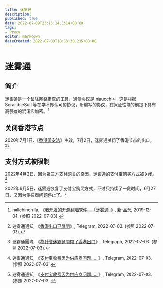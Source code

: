```yaml
---
title: 迷雾通
description:
published: true
date: 2022-07-09T23:15:14.1514+08:00
tags: 
- Proxy
editor: markdown
dateCreated: 2022-07-03T18:33:30.215+08:00
---
```


# 迷雾通

## 简介

迷雾通是一个破除网络审查的工具，通信协议是 niaucchi4，这是根据 ScrambleSuit 等在学术界认可的协议，所编写的协议，在保证性能的前提下具有高强度的混淆和加密。[^10365]

[^10365]: nullchinchilla, 《[我开发的开源翻墙软件—「迷雾通」](https://web.archive.org/web/20220525225831/https://pincong.rocks/article/10365)》, 新·品葱, 2019-12-04. (参照 2022-07-03).

## 关闭香港节点

2020年7月1日，《[香港国安法][]》生效，7月2日，迷雾通关闭了香港节点的出口。[^150][^A3-07-02]

[香港国安法]: /rule/普通法律/中华人民共和国香港特别行政区维护国家安全法.md

[^150]: 迷雾通通知, 《[香港出口已關閉](https://web.archive.org/web/20220703102611/https://t.me/s/gephannounce/150)》, Telegram, 2022-07-03. (参照 2022-07-03).

[^A3-07-02]: 迷霧通團隊, 《[為什麼迷霧通關閉了香港出口](https://web.archive.org/web/20220426031955/https://telegra.ph/為什麼迷霧通關閉了香港出口-07-02)》, Telegraph, 2022-07-03. (参照 2022-07-03).

## 支付方式被限制

2022年4月2日，因为第三方支付网关的原因，迷雾通的支付宝购买方式被关闭。[^geph_ce]

2022年6月5日，迷雾通恢复了支付宝购买方式，不过只持续了一段时间，6月27日，又因为供应商问题停止了。[^geph_ce]

[^geph_ce]: 迷雾通通知, 《[支付宝收费因为供应商问题……](https://web.archive.org/web/20220703105029/https://t.me/s/gephannounce)》, Telegram, 2022-07-03. (参照 2022-07-03).
